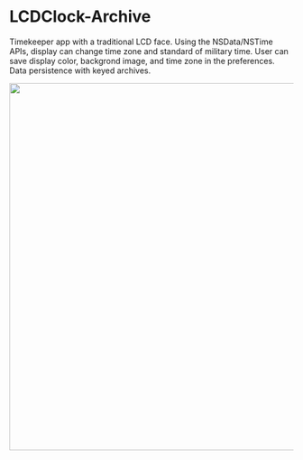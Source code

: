 # LCDClock-Archive
Timekeeper app with a traditional LCD face. Using the NSData/NSTime APIs, display can change time zone and standard of military time. User can save display color, backgrond image, and time zone in the preferences. Data persistence with 
keyed archives.
<p align="center">
  <img src="https://cloud.githubusercontent.com/assets/15159970/20323461/d44ab354-ab4a-11e6-992e-634f49e5a16c.gif" width="650"/>
</p>

